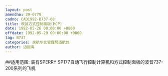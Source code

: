 ```yaml
---
layout: post
amendno: 39-0779
cadno: CAD1992-B737-08
title: 改装方式控制面板(MCP)
date: 1992-05-26 00:00:00 +0800
effdate: 1992-05-29 00:00:00 +0800
tag: B737
categories: 民航华北管理局适航处
author: 边振海
---
```


##适用范围:
装有SPERRY SP177自动飞行控制计算机和方式控制面板的波音737-200系列的飞机

